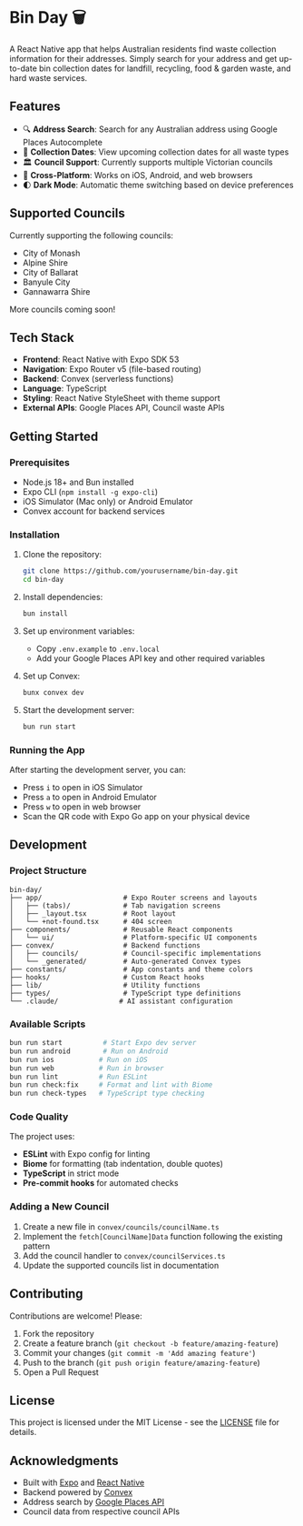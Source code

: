 # Bin Day 🗑️

A React Native app that helps Australian residents find waste collection information for their addresses. Simply search for your address and get up-to-date bin collection dates for landfill, recycling, food & garden waste, and hard waste services.

## Features

- 🔍 **Address Search**: Search for any Australian address using Google Places Autocomplete
- 📅 **Collection Dates**: View upcoming collection dates for all waste types
- 🏛️ **Council Support**: Currently supports multiple Victorian councils
- 📱 **Cross-Platform**: Works on iOS, Android, and web browsers
- 🌓 **Dark Mode**: Automatic theme switching based on device preferences

## Supported Councils

Currently supporting the following councils:

- City of Monash
- Alpine Shire
- City of Ballarat
- Banyule City
- Gannawarra Shire

More councils coming soon!

## Tech Stack

- **Frontend**: React Native with Expo SDK 53
- **Navigation**: Expo Router v5 (file-based routing)
- **Backend**: Convex (serverless functions)
- **Language**: TypeScript
- **Styling**: React Native StyleSheet with theme support
- **External APIs**: Google Places API, Council waste APIs

## Getting Started

### Prerequisites

- Node.js 18+ and Bun installed
- Expo CLI (`npm install -g expo-cli`)
- iOS Simulator (Mac only) or Android Emulator
- Convex account for backend services

### Installation

1. Clone the repository:

   ```bash
   git clone https://github.com/yourusername/bin-day.git
   cd bin-day
   ```

2. Install dependencies:

   ```bash
   bun install
   ```

3. Set up environment variables:

   - Copy `.env.example` to `.env.local`
   - Add your Google Places API key and other required variables

4. Set up Convex:

   ```bash
   bunx convex dev
   ```

5. Start the development server:
   ```bash
   bun run start
   ```

### Running the App

After starting the development server, you can:

- Press `i` to open in iOS Simulator
- Press `a` to open in Android Emulator
- Press `w` to open in web browser
- Scan the QR code with Expo Go app on your physical device

## Development

### Project Structure

```
bin-day/
├── app/                    # Expo Router screens and layouts
│   ├── (tabs)/             # Tab navigation screens
│   ├── _layout.tsx         # Root layout
│   └── +not-found.tsx      # 404 screen
├── components/             # Reusable React components
│   └── ui/                 # Platform-specific UI components
├── convex/                 # Backend functions
│   ├── councils/           # Council-specific implementations
│   └── _generated/         # Auto-generated Convex types
├── constants/              # App constants and theme colors
├── hooks/                  # Custom React hooks
├── lib/                    # Utility functions
├── types/                  # TypeScript type definitions
└── .claude/               # AI assistant configuration
```

### Available Scripts

```bash
bun run start          # Start Expo dev server
bun run android        # Run on Android
bun run ios           # Run on iOS
bun run web           # Run in browser
bun run lint          # Run ESLint
bun run check:fix     # Format and lint with Biome
bun run check-types   # TypeScript type checking
```

### Code Quality

The project uses:

- **ESLint** with Expo config for linting
- **Biome** for formatting (tab indentation, double quotes)
- **TypeScript** in strict mode
- **Pre-commit hooks** for automated checks

### Adding a New Council

1. Create a new file in `convex/councils/councilName.ts`
2. Implement the `fetch[CouncilName]Data` function following the existing pattern
3. Add the council handler to `convex/councilServices.ts`
4. Update the supported councils list in documentation

## Contributing

Contributions are welcome! Please:

1. Fork the repository
2. Create a feature branch (`git checkout -b feature/amazing-feature`)
3. Commit your changes (`git commit -m 'Add amazing feature'`)
4. Push to the branch (`git push origin feature/amazing-feature`)
5. Open a Pull Request

## License

This project is licensed under the MIT License - see the [LICENSE](LICENSE) file for details.

## Acknowledgments

- Built with [Expo](https://expo.dev) and [React Native](https://reactnative.dev)
- Backend powered by [Convex](https://convex.dev)
- Address search by [Google Places API](https://developers.google.com/maps/documentation/places)
- Council data from respective council APIs
